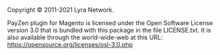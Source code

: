 Copyright © 2011-2021 Lyra Network.

PayZen plugin for Magento is licensed under the
Open Software License version 3.0 that is bundled with
this package in the file LICENSE.txt. It is also
available through the world-wide-web at this URL:
https://opensource.org/licenses/osl-3.0.php